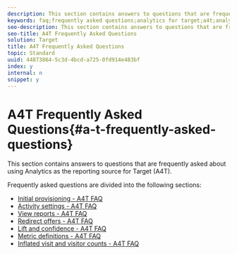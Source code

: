 ```yaml
---
description: This section contains answers to questions that are frequently asked about using Analytics as the reporting source for Target (A4T).
keywords: faq;frequently asked questions;analytics for target;a4t;analytics;reporting source
seo-description: This section contains answers to questions that are frequently asked about using Analytics as the reporting source for Target (A4T).
seo-title: A4T Frequently Asked Questions
solution: Target
title: A4T Frequently Asked Questions
topic: Standard
uuid: 44873864-5c3d-4bcd-a725-0fd914e483bf
index: y
internal: n
snippet: y
---
```


# A4T Frequently Asked Questions{#a-t-frequently-asked-questions}

This section contains answers to questions that are frequently asked about using Analytics as the reporting source for Target (A4T).

Frequently asked questions are divided into the following sections: 

- [Initial provisioning - A4T FAQ](c-a4t-faq-initial-provisioning.md)
- [Activity settings - A4T FAQ](c-a4t-faq-activity-setup.md)
- [View reports - A4T FAQ](c-a4t-faq-viewing-reports.md)
- [Redirect offers - A4T FAQ](c-a4t-faq-redirect-offers.md)
- [Lift and confidence - A4T FAQ](c-a4t-faq-lift-and-confidence.md)
- [Metric definitions - A4T FAQ](c-a4t-faq-metric-definition.md)
- [Inflated visit and visitor counts - A4T FAQ](c-a4t-faq-inflated-visit-and-visitor-counts.md)
